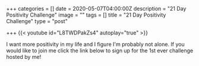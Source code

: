 +++
categories = []
date = 2020-05-07T04:00:00Z
description = "21 Day Positivity Challenge"
image = ""
tags = []
title = "21 Day Positivity Challenge"
type = "post"

+++
{{< youtube id="L8TWDPakZs4" autoplay="true" >}}

I want more positivity in my life and I figure I'm probably not alone. If you would like to join me click the link below to sign up for the 1st ever challenge hosted by me!